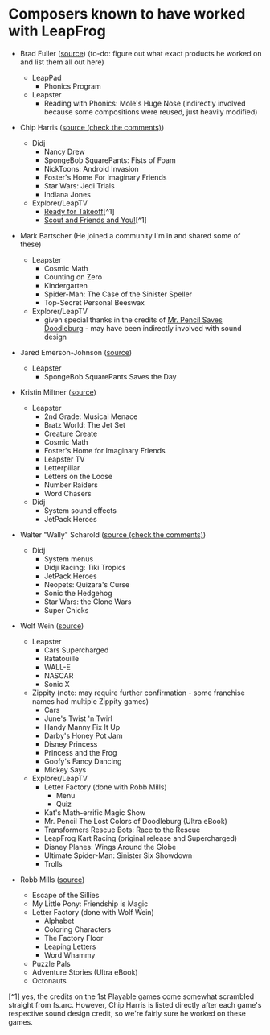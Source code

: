 # Composers known to have worked with LeapFrog

- Brad Fuller ([source](https://soundcloud.com/bradfuller/kid-stuff-demo))
    (to-do: figure out what exact products he worked on and list them all out here)
  - LeapPad
    - Phonics Program
  - Leapster
    - Reading with Phonics: Mole's Huge Nose (indirectly involved because some compositions were reused, just heavily modified)
- Chip Harris ([source (check the comments)](https://www.youtube.com/watch?v=lQWl8whAH1Q))
  - Didj
    - Nancy Drew
    - SpongeBob SquarePants: Fists of Foam
    - NickToons: Android Invasion
    - Foster's Home For Imaginary Friends
    - Star Wars: Jedi Trials
    - Indiana Jones
  - Explorer/LeapTV
    - [Ready for Takeoff](../../Ripped/1st%20Playable%20Productions/readyfortakeoff.csv)[^1]
    - [Scout and Friends and You!](../../Ripped/1st%20Playable%20Productions/scoutandfriendsandyou.csv)[^1]

- Mark Bartscher (He joined a community I'm in and shared some of these)
  - Leapster
    - Cosmic Math
    - Counting on Zero
    - Kindergarten
    - Spider-Man: The Case of the Sinister Speller
    - Top-Secret Personal Beeswax
  - Explorer/LeapTV
    - given special thanks in the credits of [Mr. Pencil Saves Doodleburg](../../Ripped/Chewy%20Software/mrpencilsavesdoodleburg.md) - may have been indirectly involved with sound design

- Jared Emerson-Johnson ([source](https://www.jaredemersonjohnson.com/awards))
  - Leapster
    - SpongeBob SquarePants Saves the Day

- Kristin Miltner ([source](https://kristinmiltner.com/leapfrog-is-so-retro/))
  - Leapster
    - 2nd Grade: Musical Menace
    - Bratz World: The Jet Set
    - Creature Create
    - Cosmic Math
    - Foster's Home for Imaginary Friends
    - Leapster TV
    - Letterpillar
    - Letters on the Loose
    - Number Raiders
    - Word Chasers
  - Didj
    - System sound effects
    - JetPack Heroes

- Walter "Wally" Scharold ([source (check the comments)](https://www.youtube.com/watch?v=lQWl8whAH1Q))
  - Didj
    - System menus
    - Didji Racing: Tiki Tropics
    - JetPack Heroes
    - Neopets: Quizara's Curse
    - Sonic the Hedgehog
    - Star Wars: the Clone Wars
    - Super Chicks

- Wolf Wein ([source](https://wolftrackaudio.com/bio/))
  - Leapster
    - Cars Supercharged
    - Ratatouille
    - WALL-E
    - NASCAR
    - Sonic X
  - Zippity (note: may require further confirmation - some franchise names had multiple Zippity games)
    - Cars
    - June's Twist 'n Twirl
    - Handy Manny Fix It Up
    - Darby's Honey Pot Jam
    - Disney Princess
    - Princess and the Frog
    - Goofy's Fancy Dancing
    - Mickey Says
  - Explorer/LeapTV
    - Letter Factory (done with Robb Mills)
      - Menu
      - Quiz
    - Kat's Math-errific Magic Show
    - Mr. Pencil The Lost Colors of Doodleburg (Ultra eBook)
    - Transformers Rescue Bots: Race to the Rescue
    - LeapFrog Kart Racing (original release and Supercharged)
    - Disney Planes: Wings Around the Globe
    - Ultimate Spider-Man: Sinister Six Showdown
    - Trolls

- Robb Mills ([source](https://robb-mills-azci.squarespace.com/leapfrog))
  - Escape of the Sillies
  - My Little Pony: Friendship is Magic
  - Letter Factory (done with Wolf Wein)
    - Alphabet
    - Coloring Characters
    - The Factory Floor
    - Leaping Letters
    - Word Whammy
  - Puzzle Pals
  - Adventure Stories (Ultra eBook)
  - Octonauts

[^1] yes, the credits on the 1st Playable games come somewhat scrambled straight from fs.arc. However, Chip Harris is listed directly after each game's respective sound design credit, so we're fairly sure he worked on these games.
